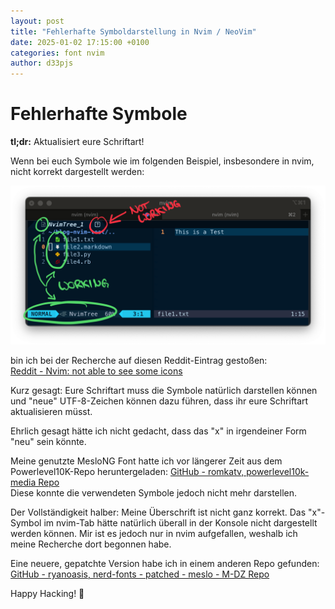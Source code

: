 ```yaml
---
layout: post
title: "Fehlerhafte Symboldarstellung in Nvim / NeoVim"
date: 2025-01-02 17:15:00 +0100
categories: font nvim
author: d33pjs
---
```


# Fehlerhafte Symbole

**tl;dr:** Aktualisiert eure Schriftart!

Wenn bei euch Symbole wie im folgenden Beispiel, insbesondere in nvim, nicht korrekt dargestellt werden:

![nvim_font_error](/assets/nvim_font_error.png)

bin ich bei der Recherche auf diesen Reddit-Eintrag gestoßen:  
[Reddit - Nvim: not able to see some icons](https://www.reddit.com/r/neovim/comments/12uovl4/nvim_not_able_to_see_some_icons/?rdt=40765)

Kurz gesagt: Eure Schriftart muss die Symbole natürlich darstellen können und "neue" UTF-8-Zeichen können dazu führen, dass ihr eure Schriftart aktualisieren müsst.

Ehrlich gesagt hätte ich nicht gedacht, dass das "x" in irgendeiner Form "neu" sein könnte.

Meine genutzte MesloNG Font hatte ich vor längerer Zeit aus dem Powerlevel10K-Repo heruntergeladen:
[GitHub - romkatv, powerlevel10k-media Repo](https://github.com/romkatv/powerlevel10k-media)  
Diese konnte die verwendeten Symbole jedoch nicht mehr darstellen.

Der Vollständigkeit halber: Meine Überschrift ist nicht ganz korrekt. Das "x"-Symbol im nvim-Tab hätte natürlich überall in der Konsole nicht dargestellt werden können. Mir ist es jedoch nur in nvim aufgefallen, weshalb ich meine Recherche dort begonnen habe.

Eine neuere, gepatchte Version habe ich in einem anderen Repo gefunden:  
[GitHub - ryanoasis, nerd-fonts - patched - meslo - M-DZ Repo](https://github.com/ryanoasis/nerd-fonts/tree/master/patched-fonts/Meslo/M-DZ)

Happy Hacking! 🚀

